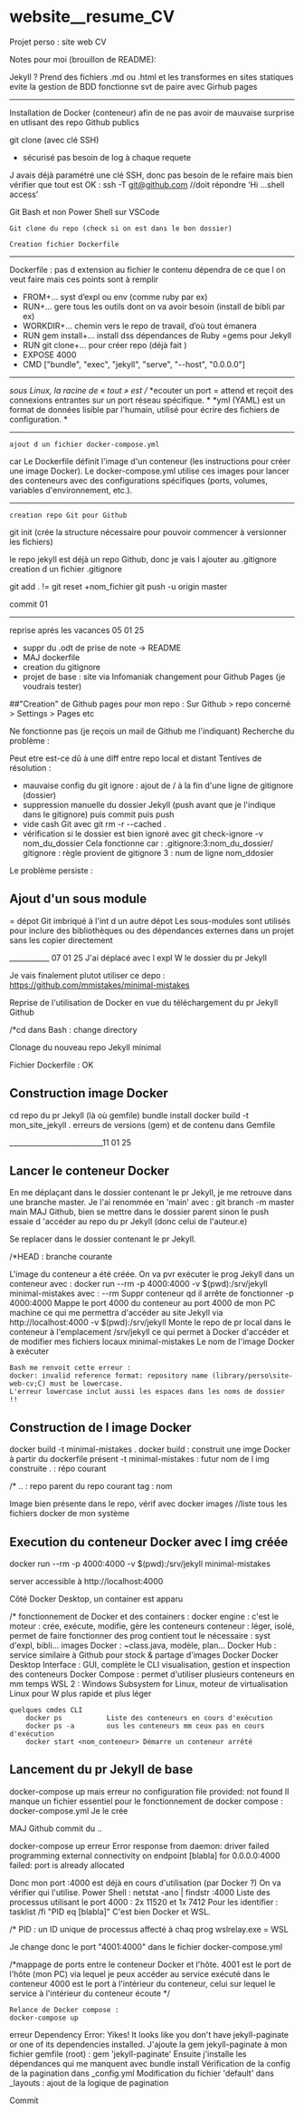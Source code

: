 # website__resume_CV
Projet perso : site web CV

Notes pour moi (brouillon de README):

Jekyll ?
Prend des fichiers .md ou .html et les transformes en sites statiques
evite la gestion de BDD
fonctionne svt de paire avec Girhub pages

_______________
Installation de Docker (conteneur) afin de ne pas avoir de mauvaise surprise en utlisant des repo Github publics

git clone (avec clé SSH)
+ sécurisé
pas besoin de log à chaque requete

J avais déjà paramétré une clé SSH, donc pas besoin de le refaire
mais bien vérifier que tout est OK :
ssh -T git@github.com    //doit répondre ‘Hi ...shell access’

Git Bash et non Power Shell sur VSCode

	Git clone du repo (check si on est dans le bon dossier)

	Creation fichier Dockerfile
       
____________
Dockerfile :
pas d extension au fichier
le contenu dépendra de ce que l on veut faire mais ces points sont à remplir
- FROM+... syst d’expl ou env (comme ruby par ex)
- RUN+... gere tous les outils dont on va avoir besoin (install de bibli par ex)
- WORKDIR+… chemin vers le repo de travail, d’où tout émanera
- RUN gem install+… install dss dépendances de Ruby =gems pour Jekyll
- RUN git clone+… pour créer repo (déjà fait )
- EXPOSE 4000
- CMD ["bundle", "exec", "jekyll", "serve", "--host", "0.0.0.0"]


________________
*sous Linux, la racine de « tout » est /*
*ecouter un port = attend et reçoit des connexions entrantes sur un port réseau spécifique. *
*yml (YAML) est un format de données lisible par l'humain, utilisé pour écrire des fichiers de configuration. * 
        
__________
	ajout d un fichier docker-compose.yml
car Le Dockerfile définit l'image d'un conteneur (les instructions pour créer une image Docker). Le docker-compose.yml utilise ces images pour lancer des conteneurs avec des configurations spécifiques (ports, volumes, variables d'environnement, etc.). 

__________
	creation repo Git pour Github
git init (crée la structure nécessaire pour pouvoir commencer à versionner les fichiers)

le repo jekyll est déjà un repo Github, donc je vais l ajouter au .gitignore
	creation d un fichier .gitignore
                                                          
git add .    !=    git reset +nom_fichier 
git push -u origin master
   
commit 01

________________

reprise après les vacances 05 01 25

- suppr du .odt de prise de note -> README
- MAJ dockerfile
- creation du gitignore
- projet de base : site via Infomaniak
changement pour Github Pages (je voudrais tester)

##"Creation" de Github pages pour mon repo :
Sur Github > repo concerné > Settings > Pages etc

Ne fonctionne pas (je reçois un mail de Github me l'indiquant)
Recherche du problème :

Peut etre est-ce dû à une diff entre repo local et distant
Tentives de résolution :
- mauvaise config du git ignore : ajout de / à la fin d'une ligne de gitignore (dossier)
- suppression manuelle du dossier Jekyll (push avant que je l'indique dans le gitignore) puis commit puis push
- vide cash Git avec git rm -r --cached .
- vérification si le dossier est bien ignoré avec 
git check-ignore -v nom_du_dossier
Cela fonctionne car :
.gitignore:3:nom_du_dossier/
gitignore : règle provient de gitignore
3 : num de ligne
nom_ddosier

Le problème persiste :
## Ajout d'un sous module
= dépot Git imbriqué à l'int d un autre dépot
Les sous-modules sont utilisés pour inclure des bibliothèques ou des dépendances externes dans un projet sans les copier directement


___________ 07 01 25
J'ai déplacé avec l expl W le dossier du pr Jekyll

Je vais finalement plutot utiliser ce depo : 
https://github.com/mmistakes/minimal-mistakes

Reprise de l'utilisation de Docker en vue du téléchargement du pr Jekyll Github

/*cd dans Bash : change directory

Clonage du nouveau repo Jekyll minimal

Fichier Dockerfile : OK

## Construction image Docker
cd repo du pr Jekyll (là où gemfile)
bundle install
docker build -t mon_site_jekyll .
erreurs de versions (gem) et de contenu dans Gemfile

__________________________11 01 25

## Lancer le conteneur Docker

En me déplaçant dans le dossier contenant le pr Jekyll, je me retrouve dans une branche master. 
Je l'ai renommée en 'main' avec :
git branch -m master main
MAJ Github, bien se mettre dans le dossier parent sinon le push essaie d 'accéder au repo du pr Jekyll
(donc celui de l'auteur.e)

Se replacer dans le dossier contenant le pr Jekyll.

/*HEAD : branche courante

L'image du conteneur a été créée. On va pvr exécuter le prog Jekyll dans un conteneur avec :
docker run --rm -p 4000:4000 -v $(pwd):/srv/jekyll minimal-mistakes
	avec :
	--rm 					Suppr conteneur qd il arrête de fonctionner
	-p 4000:4000  			Mappe le port 4000 du conteneur au port 4000 de mon PC machine
							ce qui me permettra d'accéder au site Jekyll via http://localhost:4000
	-v $(pwd):/srv/jekyll	Monte le repo de pr local dans le conteneur à l'emplacement /srv/jekyll
							ce qui permet à Docker d'accéder et de modifier mes fichiers locaux
	minimal-mistakes 		Le nom de l'image Docker à exécuter

	Bash me renvoit cette erreur :
	docker: invalid reference format: repository name (library/perso\site-web-cv;C) must be lowercase.
	L'erreur lowercase inclut aussi les espaces dans les noms de dossier !!

## Construction de l image Docker

docker build -t minimal-mistakes .
	docker build : construit une imge Docker à partir du dockerfile présent
	-t minimal-mistakes : futur nom de l img construite
	. : répo courant

/* .. : repo parent du repo courant
tag : nom

Image bien présente dans le repo, vérif avec
docker images	//liste tous les fichiers docker de mon système

## Execution du conteneur Docker avec l img créée 
docker run --rm -p 4000:4000 -v $(pwd):/srv/jekyll minimal-mistakes

server accessible à 
http://localhost:4000

Côté Docker Desktop, un container est apparu

/* fonctionnement de Docker et des containers :
	docker engine : c'est le moteur : crée, exécute, modifie, gère les conteneurs
	conteneur : léger, isolé, permet de faire fonctionner des prog
				contient tout le nécessaire : syst d'expl, bibli...
	images Docker : ~class.java, modèle, plan...
	Docker Hub : service similaire à Github pour stock & partage d'images Docker
	Docker Desktop Interface : GUI, complète le CLI
								visualisation, gestion et inspection des conteneurs
	Docker Compose : permet d'utiliser plusieurs conteneurs en mm temps 
	WSL 2 : Windows Subsystem for Linux, moteur de virtualisation Linux pour W
			plus rapide et plus léger
	
	quelques cmdes CLI
		docker ps			Liste des conteneurs en cours d'exécution
		docker ps -a 		ous les conteneurs mm ceux pas en cours d'exécution
		docker start <nom_conteneur> Démarre un conteneur arrêté

## Lancement du pr Jekyll de base
docker-compose up
mais erreur 
no configuration file provided: not found
Il manque un fichier essentiel pour le fonctionnement de docker compose :
docker-compose.yml
Je le crée

MAJ Github commit du ..

docker-compose up
erreur
Error response from daemon: driver failed programming external connectivity on endpoint [blabla] for 0.0.0.0:4000 failed: port is already allocated

Donc mon port :4000 est déjà en cours d'utilisation (par Docker ?)
On va vérifier qui l'utilise.
Power Shell : netstat -ano | findstr :4000
Liste des processus utilisant le port 4000 : 2x 11520 et 1x 7412
Pour les identifier :
tasklist /fi "PID eq [blabla]"
C'est bien Docker et WSL.

/* PID : un ID unique de processus affecté à chaq prog
wslrelay.exe = WSL

Je change donc le port "4001:4000" dans le fichier docker-compose.yml

/*mappage de ports entre le conteneur Docker et l'hôte.
    4001 est le port de l'hôte (mon PC) via lequel je peux accéder au service exécuté dans le conteneur
    4000 est le port à l'intérieur du conteneur, celui sur lequel le service à l'intérieur du conteneur écoute */

	Relance de Docker compose :
	docker-compose up
erreur
Dependency Error: Yikes! It looks like you don't have jekyll-paginate or one of its dependencies installed.
J'ajoute la gem jekyll-paginate à mon fichier gemfile (root) :
gem 'jekyll-paginate'
Ensuite j'installe les dépendances qui me manquent avec
bundle install
Vérification de la config de la pagination dans _config.yml
Modification du fichier 'default' dans _layouts : ajout de la logique de pagination

Commit






